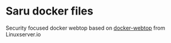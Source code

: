 # Saru docker files

Security focused docker webtop based on [docker-webtop](https://github.com/linuxserver/docker-webtop) from Linuxserver.io
